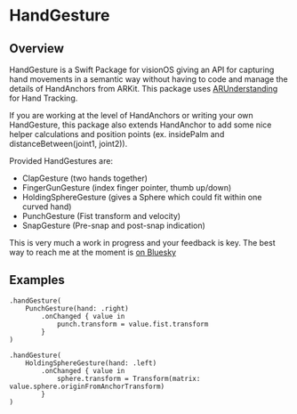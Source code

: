 # HandGesture

## Overview

HandGesture is a Swift Package for visionOS giving an API for capturing hand movements in a semantic way without having to code and manage the details of HandAnchors from ARKit. This package uses [ARUnderstanding](https://github.com/johnhaney/ARUnderstanding) for Hand Tracking.

If you are working at the level of HandAnchors or writing your own HandGesture, this package also extends HandAnchor to add some nice helper calculations and position points (ex. insidePalm and distanceBetween(joint1, joint2)).

Provided HandGestures are:
* ClapGesture (two hands together)
* FingerGunGesture (index finger pointer, thumb up/down)
* HoldingSphereGesture (gives a Sphere which could fit within one curved hand) 
* PunchGesture (Fist transform and velocity)
* SnapGesture (Pre-snap and post-snap indication)

This is very much a work in progress and your feedback is key. The best way to reach me at the moment is [on Bluesky](https://bsky.app/profile/johnhaney.bsky.social)

## Examples
```
.handGesture(
    PunchGesture(hand: .right)
        .onChanged { value in
            punch.transform = value.fist.transform
        }
)
```

```
.handGesture(
    HoldingSphereGesture(hand: .left)
        .onChanged { value in
            sphere.transform = Transform(matrix: value.sphere.originFromAnchorTransform)
        }
)
```

